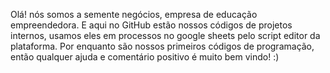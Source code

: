 Olá! nós somos a semente negócios, empresa de educação empreendedora. E aqui no GitHub estão nossos códigos de projetos internos, usamos eles em processos no google sheets pelo script editor da plataforma.  Por enquanto são nossos primeiros códigos de programação, então qualquer ajuda e comentário positivo é muito bem vindo! :)